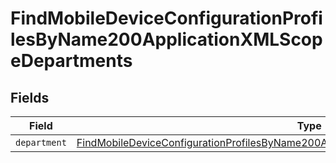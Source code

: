 # FindMobileDeviceConfigurationProfilesByName200ApplicationXMLScopeDepartments


## Fields

| Field                                                                                                                                                                                                       | Type                                                                                                                                                                                                        | Required                                                                                                                                                                                                    | Description                                                                                                                                                                                                 |
| ----------------------------------------------------------------------------------------------------------------------------------------------------------------------------------------------------------- | ----------------------------------------------------------------------------------------------------------------------------------------------------------------------------------------------------------- | ----------------------------------------------------------------------------------------------------------------------------------------------------------------------------------------------------------- | ----------------------------------------------------------------------------------------------------------------------------------------------------------------------------------------------------------- |
| `department`                                                                                                                                                                                                | [FindMobileDeviceConfigurationProfilesByName200ApplicationXMLScopeDepartmentsDepartment](../../models/operations/findmobiledeviceconfigurationprofilesbyname200applicationxmlscopedepartmentsdepartment.md) | :heavy_minus_sign:                                                                                                                                                                                          | N/A                                                                                                                                                                                                         |